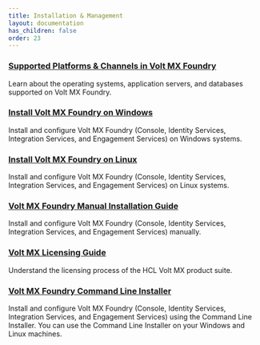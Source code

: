 ```yaml
---
title: Installation & Management 
layout: documentation
has_children: false
order: 23
---
```


### [Supported Platforms & Channels in Volt MX Foundry](Foundry/voltmxplatform_supported_devices_os_browsers/Content/Introduction.html)
Learn about the operating systems, application servers, and databases supported on Volt MX Foundry.

### [Install Volt MX Foundry on Windows](Foundry/voltmx_foundry_windows_install_guide/Content/Introduction.html)
Install and configure Volt MX Foundry (Console, Identity Services, Integration Services, and Engagement Services) on Windows systems.

### [Install Volt MX Foundry on Linux](Foundry/voltmx_foundry_linux_install_guide/Content/Introduction.html)
Install and configure Volt MX Foundry (Console, Identity Services, Integration Services, and Engagement Services) on Linux systems.

### [Volt MX Foundry Manual Installation Guide](Foundry/voltmx_foundry_manual_install_guide/Content/Introduction.html)
Install and configure Volt MX Foundry (Console, Identity Services, Integration Services, and Engagement Services) manually.

### [Volt MX Licensing Guide](Foundry/voltmx_licensing_guide/Content/Homepage.html)
Understand the licensing process of the HCL Volt MX product suite.

### [Volt MX Foundry Command Line Installer](Foundry/voltmx_licensing_guide/Content/voltmxfoundry_cli/Content/Introduction.html)
Install and configure Volt MX Foundry (Console, Identity Services, Integration Services, and Engagement Services) using the Command Line Installer. You can use the Command Line Installer on your Windows and Linux machines.
